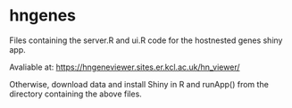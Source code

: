 # hngenes

Files containing the server.R and ui.R code for the hostnested genes shiny app. 

Avaliable at:
https://hngeneviewer.sites.er.kcl.ac.uk/hn_viewer/

Otherwise, download data and install Shiny in R and runApp() from the directory containing the above files. 
